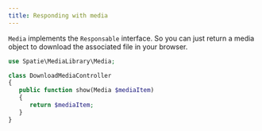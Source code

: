 ```yaml
---
title: Responding with media
---
```


`Media` implements the `Responsable` interface. So you can just return a media object to download the associated file in your browser.

```php
use Spatie\MediaLibrary\Media;

class DownloadMediaController
{
   public function show(Media $mediaItem)
   {
      return $mediaItem;
   }
}
```
